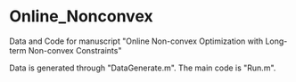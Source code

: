# Online_Nonconvex
Data and Code for manuscript "Online Non-convex Optimization with Long-term Non-convex Constraints"

Data is generated through "DataGenerate.m".
The main code is "Run.m".
